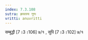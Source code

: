 ```yaml
---
index: 7.3.108
sutra: ह्रस्वस्य गुणः
vritti: anuvritti
---
```


सम्बुद्धौ [7।3।106] ७/१ , सुपि [7।3।102] ७/१ 